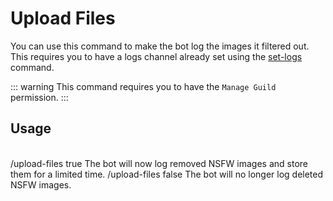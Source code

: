 # Upload Files

You can use this command to make the bot log the images it filtered out.<br />
This requires you to have a logs channel already set using the [set-logs](/commands/set-logs/) command.

::: warning
This command requires you to have the `Manage Guild` permission.
:::

## Usage

<br />
<DiscordMessages>
	<DiscordMessage profile="user">
		/upload-files true
	</DiscordMessage>
	<DiscordMessage profile="bot">
		The bot will now log removed NSFW images and store them for a limited time.
	</DiscordMessage>
    <DiscordMessage profile="user">
		/upload-files false
	</DiscordMessage>
    <DiscordMessage profile="bot">
        The bot will no longer log deleted NSFW images.
    </DiscordMessage>
</DiscordMessages>
